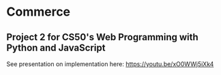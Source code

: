 # Commerce
## Project 2 for CS50's Web Programming with Python and JavaScript

See presentation on implementation here:
https://youtu.be/xO0WWj5iXk4
